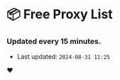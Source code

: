 # :package: Free Proxy List
### Updated every 15 minutes.

- Last updated: `2024-08-31 11:25`

:heart:
